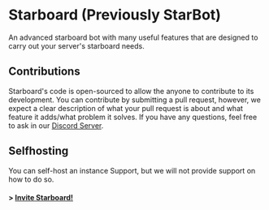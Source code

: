 # Starboard (Previously StarBot)
An advanced starboard bot with many useful features that are designed to carry out your server's starboard needs. 

## Contributions
Starboard's code is open-sourced to allow the anyone to contribute to its development. You can contribute by submitting a pull request, however, we expect a clear description of what your pull request is about and what feature it adds/what problem it solves. If you have any questions, feel free to ask in our [Discord Server](https://discord.gg/XtX9wx3qre).

## Selfhosting
You can self-host an instance Support, but we will not provide support on how to do so. 

#### > [Invite Starboard!](https://discord.com/api/oauth2/authorize?client_id=984501396051214426&permissions=268512368&scope=bot%20applications.commands)

